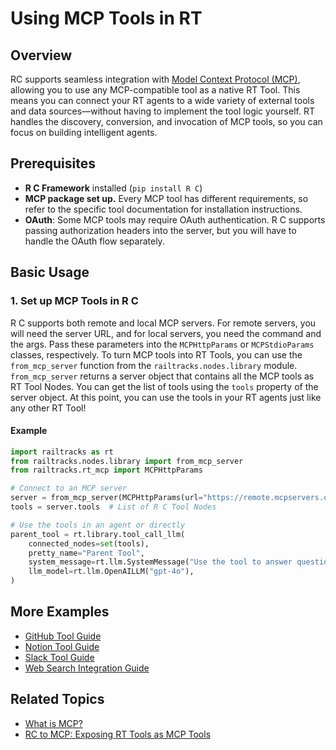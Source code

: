 # Using MCP Tools in RT

## Overview

RC supports seamless integration with [Model Context Protocol (MCP)](index.md), allowing you to use any MCP-compatible tool as a native RT Tool. This means you can connect your RT agents to a wide variety of external tools and data sources—without having to implement the tool logic yourself. RT handles the discovery, conversion, and invocation of MCP tools, so you can focus on building intelligent agents.

## Prerequisites

- **R C Framework** installed (`pip install R C`)
- **MCP package set up.** Every MCP tool has different requirements, so refer to the specific tool documentation for installation instructions.
- **OAuth**: Some MCP tools may require OAuth authentication. R C supports passing authorization headers into the server, but you will have to handle the OAuth flow separately.

## Basic Usage

### 1. Set up MCP Tools in R C

R C supports both remote and local MCP servers. For remote servers, you will need the server URL, and for local servers, you need the command and the args. Pass these parameters into the `MCPHttpParams` or `MCPStdioParams` classes, respectively.
To turn MCP tools into RT Tools, you can use the `from_mcp_server` function from the `railtracks.nodes.library` module. `from_mcp_server` returns a server object that contains all the MCP tools as RT Tool Nodes. You can get the list of tools using the `tools` property of the server object.
At this point, you can use the tools in your RT agents just like any other RT Tool!

#### Example
```python
import railtracks as rt
from railtracks.nodes.library import from_mcp_server
from railtracks.rt_mcp import MCPHttpParams

# Connect to an MCP server
server = from_mcp_server(MCPHttpParams(url="https://remote.mcpservers.org/fetch/mcp"))
tools = server.tools  # List of R C Tool Nodes

# Use the tools in an agent or directly
parent_tool = rt.library.tool_call_llm(
    connected_nodes=set(tools),
    pretty_name="Parent Tool",
    system_message=rt.llm.SystemMessage("Use the tool to answer questions."),
    llm_model=rt.llm.OpenAILLM("gpt-4o"),
)
```

## More Examples
- [GitHub Tool Guide](../tools/guides/github.md)
- [Notion Tool Guide](../tools/guides/notion.md)
- [Slack Tool Guide](../tools/guides/slack.md)
- [Web Search Integration Guide](../tools/guides/websearch_integration.md)

## Related Topics

- [What is MCP?](index.md)
- [RC to MCP: Exposing RT Tools as MCP Tools](RCtoMCP.md)